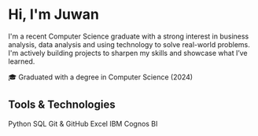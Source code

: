 # Hi, I'm Juwan 

I'm a recent Computer Science graduate with a strong interest in business analysis, data analysis and using technology to solve real-world problems.
I'm actively building projects to sharpen my skills and showcase what I’ve learned.

 🎓 Graduated with a degree in Computer Science (2024)


## Tools & Technologies

Python
SQL
Git & GitHub
Excel
IBM Cognos BI
